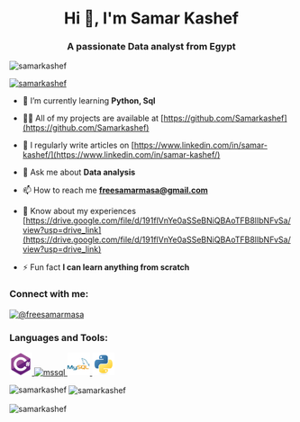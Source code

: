 
<h1 align="center">Hi 👋, I'm Samar Kashef</h1>
<h3 align="center">A passionate Data analyst from Egypt</h3>

<p align="left"> <img src="https://komarev.com/ghpvc/?username=samarkashef&label=Profile%20views&color=0e75b6&style=flat" alt="samarkashef" /> </p>

<p align="left"> <a href="https://github.com/ryo-ma/github-profile-trophy"><img src="https://github-profile-trophy.vercel.app/?username=samarkashef" alt="samarkashef" /></a> </p>

- 🌱 I’m currently learning **Python, Sql**

- 👨‍💻 All of my projects are available at [https://github.com/Samarkashef](https://github.com/Samarkashef)

- 📝 I regularly write articles on [https://www.linkedin.com/in/samar-kashef/](https://www.linkedin.com/in/samar-kashef/)

- 💬 Ask me about **Data analysis**

- 📫 How to reach me **freesamarmasa@gmail.com**

- 📄 Know about my experiences [https://drive.google.com/file/d/191flVnYe0aSSeBNiQBAoTFB8lIbNFvSa/view?usp=drive_link](https://drive.google.com/file/d/191flVnYe0aSSeBNiQBAoTFB8lIbNFvSa/view?usp=drive_link)

- ⚡ Fun fact **I can learn anything from scratch**

<h3 align="left">Connect with me:</h3>
<p align="left">
<a href="https://www.hackerrank.com/@freesamarmasa" target="blank"><img align="center" src="https://raw.githubusercontent.com/rahuldkjain/github-profile-readme-generator/master/src/images/icons/Social/hackerrank.svg" alt="@freesamarmasa" height="30" width="40" /></a>
</p>

<h3 align="left">Languages and Tools:</h3>
<p align="left"> <a href="https://www.w3schools.com/cs/" target="_blank" rel="noreferrer"> <img src="https://raw.githubusercontent.com/devicons/devicon/master/icons/csharp/csharp-original.svg" alt="csharp" width="40" height="40"/> </a> <a href="https://www.microsoft.com/en-us/sql-server" target="_blank" rel="noreferrer"> <img src="https://www.svgrepo.com/show/303229/microsoft-sql-server-logo.svg" alt="mssql" width="40" height="40"/> </a> <a href="https://www.mysql.com/" target="_blank" rel="noreferrer"> <img src="https://raw.githubusercontent.com/devicons/devicon/master/icons/mysql/mysql-original-wordmark.svg" alt="mysql" width="40" height="40"/> </a> <a href="https://www.python.org" target="_blank" rel="noreferrer"> <img src="https://raw.githubusercontent.com/devicons/devicon/master/icons/python/python-original.svg" alt="python" width="40" height="40"/> </a> </p>

<p><img align="left" src="https://github-readme-stats.vercel.app/api/top-langs?username=samarkashef&show_icons=true&locale=en&layout=compact" alt="samarkashef" /></p>

<p>&nbsp;<img align="center" src="https://github-readme-stats.vercel.app/api?username=samarkashef&show_icons=true&locale=en" alt="samarkashef" /></p>

<p><img align="center" src="https://github-readme-streak-stats.herokuapp.com/?user=samarkashef&" alt="samarkashef" /></p>
